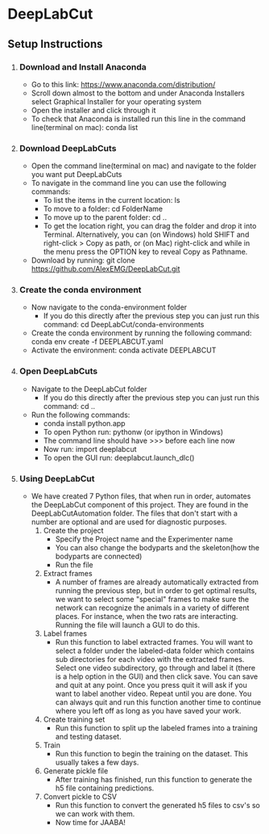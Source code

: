 # DeepLabCut
## Setup Instructions

1. ### Download and Install Anaconda
    * Go to this link: https://www.anaconda.com/distribution/ 
    * Scroll down almost to the bottom and under Anaconda Installers select Graphical Installer for your operating system
    * Open the installer and click through it
    * To check that Anaconda is installed run this line in the command line(terminal on mac): conda list

2. ### Download DeepLabCuts
    * Open the command line(terminal on mac) and navigate to the folder you want put DeepLabCuts
    * To navigate in the command line you can use the following commands:
        * To list the items in the current location: ls
        * To move to a folder: cd FolderName
        * To move up to the parent folder: cd ..
        * To get the location right, you can drag the folder and drop it into Terminal. Alternatively, you can (on Windows) hold SHIFT and right-click > Copy as path, or (on Mac) right-click and while in the menu press the OPTION key to reveal Copy as Pathname.
    * Download by running: git clone https://github.com/AlexEMG/DeepLabCut.git
3. ### Create the conda environment
    * Now navigate to the conda-environment folder
        * If you do this directly after the previous step you can just run this command: cd DeepLabCut/conda-environments
    * Create the conda environment by running the following command: conda env create -f DEEPLABCUT.yaml
    * Activate the environment: conda activate DEEPLABCUT
4. ### Open DeepLabCuts
    * Navigate to the DeepLabCut folder
        * If you do this directly after the previous step you can just run this command: cd ..
    * Run the following commands:
        * conda install python.app
        * To open Python run: pythonw (or ipython in Windows)
        * The command line should have >>> before each line now
        * Now run: import deeplabcut
        * To open the GUI run: deeplabcut.launch_dlc()
5. ### Using DeepLabCut
    * We have created 7 Python files, that when run in order, automates the DeepLabCut component of this project. They are found in the DeepLabCutAutomation folder. The files that don't start with a number are optional and are used for diagnostic purposes.
        1. Create the project
            * Specify the Project name and the Experimenter name
            * You can also change the bodyparts and the skeleton(how the bodyparts are connected)
            * Run the file
        2. Extract frames
            * A number of frames are already automatically extracted from running the previous step, but in order to get optimal results, we want to select some "special" frames to make sure the network can recognize the animals in a variety of different places. For instance, when the two rats are interacting. Running the file will launch a GUI to do this.
        3. Label frames
            * Run this function to label extracted frames. You will want to select a folder under the labeled-data folder which contains sub directories for each video with the extracted frames. Select one video subdirectory, go through and label it (there is a help option in the GUI) and then click save. You can save and quit at any point. Once you press quit it will ask if you want to label another video. Repeat until you are done. You can always quit and run this function another time to continue where you left off as long as you have saved your work.
        4. Create training set
            * Run this function to split up the labeled frames into a training and testing dataset.
        5. Train 
            * Run this function to begin the training on the dataset. This usually takes a few days.
        6. Generate pickle file
            * After training has finished, run this function to generate the h5 file containing predictions.
        7. Convert pickle to CSV
            * Run this function to convert the generated h5 files to csv's so we can work with them.
            * Now time for JAABA!


